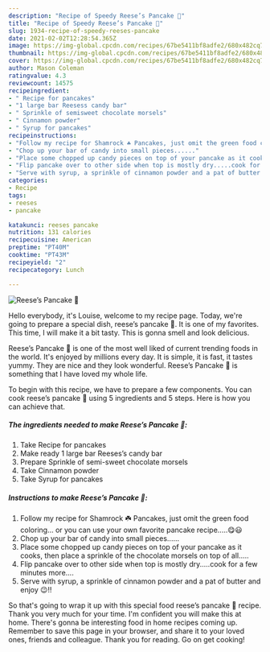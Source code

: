 ```yaml
---
description: "Recipe of Speedy Reese’s Pancake 🥞"
title: "Recipe of Speedy Reese’s Pancake 🥞"
slug: 1934-recipe-of-speedy-reeses-pancake
date: 2021-02-02T12:28:54.365Z
image: https://img-global.cpcdn.com/recipes/67be5411bf8adfe2/680x482cq70/reeses-pancake-🥞-recipe-main-photo.jpg
thumbnail: https://img-global.cpcdn.com/recipes/67be5411bf8adfe2/680x482cq70/reeses-pancake-🥞-recipe-main-photo.jpg
cover: https://img-global.cpcdn.com/recipes/67be5411bf8adfe2/680x482cq70/reeses-pancake-🥞-recipe-main-photo.jpg
author: Mason Coleman
ratingvalue: 4.3
reviewcount: 14575
recipeingredient:
- " Recipe for pancakes"
- "1 large bar Reesess candy bar"
- " Sprinkle of semisweet chocolate morsels"
- " Cinnamon powder"
- " Syrup for pancakes"
recipeinstructions:
- "Follow my recipe for Shamrock ☘️ Pancakes, just omit the green food coloring... or you can use your own favorite pancake recipe.....😋😃"
- "Chop up your bar of candy into small pieces......"
- "Place some chopped up candy pieces on top of your pancake as it cooks, then place a sprinkle of the chocolate morsels on top of all....."
- "Flip pancake over to other side when top is mostly dry.....cook for a few minutes more...."
- "Serve with syrup, a sprinkle of cinnamon powder and a pat of butter and enjoy 😉!!"
categories:
- Recipe
tags:
- reeses
- pancake

katakunci: reeses pancake 
nutrition: 131 calories
recipecuisine: American
preptime: "PT40M"
cooktime: "PT43M"
recipeyield: "2"
recipecategory: Lunch

---
```



![Reese’s Pancake 🥞](https://img-global.cpcdn.com/recipes/67be5411bf8adfe2/680x482cq70/reeses-pancake-🥞-recipe-main-photo.jpg)

Hello everybody, it's Louise, welcome to my recipe page. Today, we're going to prepare a special dish, reese’s pancake 🥞. It is one of my favorites. This time, I will make it a bit tasty. This is gonna smell and look delicious.



Reese’s Pancake 🥞 is one of the most well liked of current trending foods in the world. It's enjoyed by millions every day. It is simple, it is fast, it tastes yummy. They are nice and they look wonderful. Reese’s Pancake 🥞 is something that I have loved my whole life.


To begin with this recipe, we have to prepare a few components. You can cook reese’s pancake 🥞 using 5 ingredients and 5 steps. Here is how you can achieve that.

<!--inarticleads1-->

##### The ingredients needed to make Reese’s Pancake 🥞:

1. Take  Recipe for pancakes
1. Make ready 1 large bar Reeses’s candy bar
1. Prepare  Sprinkle of semi-sweet chocolate morsels
1. Take  Cinnamon powder
1. Take  Syrup for pancakes




<!--inarticleads2-->

##### Instructions to make Reese’s Pancake 🥞:

1. Follow my recipe for Shamrock ☘️ Pancakes, just omit the green food coloring... or you can use your own favorite pancake recipe.....😋😃
1. Chop up your bar of candy into small pieces......
1. Place some chopped up candy pieces on top of your pancake as it cooks, then place a sprinkle of the chocolate morsels on top of all.....
1. Flip pancake over to other side when top is mostly dry.....cook for a few minutes more....
1. Serve with syrup, a sprinkle of cinnamon powder and a pat of butter and enjoy 😉!!




So that's going to wrap it up with this special food reese’s pancake 🥞 recipe. Thank you very much for your time. I'm confident you will make this at home. There's gonna be interesting food in home recipes coming up. Remember to save this page in your browser, and share it to your loved ones, friends and colleague. Thank you for reading. Go on get cooking!
